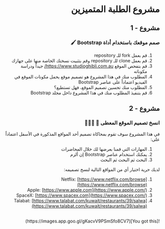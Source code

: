 <div dir="rtl">

# مشروع الطلبة المتميزين

## مشروع - 1

### صمم موقعك باستخدام أداة Bootstrap 🖌

1. قم بعمل fork للـ repository
2. قم بعمل clone للـ repository وقم بتثبيت نسختك الخاصة منها على جهازك
3. قم بتفحص الموقع https://www.studioghibli.com.au/ جيداً ودراسة مكوناته
4. المطلوب منك في هذا المشروع هو تصميم موقع يحمل مكونات الموقع في الفيديو اعتماداً على عناصر Bootstrap
5. المطلوب منك تحسين تصميم الموقع، فهل تستطيع؟
6. قم بتنفيذ المطلوب منك في هذا المشروع داخل مجلد Bootstrap

## مشروع - 2

### انسخ تصميم الموقع المعطى 🎨 👩🏻‍🎨

في هذا المشروع سوف تقوم بمحاكاة تصميم أحد المواقع المذكورة في الأسفل اعتماداً على:

1. المهارات التي قمنا بعرضها لك خلال المحاضرات
2. يمكنك استخدام عناصر Bootstrap إن ألزم
3. البحث ثم البحث ثم البحث

لديك حرية اختيار أي من المواقع التالية لنسخ تصميمه:

1. Netflix: [https://www.netflix.com/browse](https://www.netflix.com/browse)
2. Apple: [https://www.apple.com](https://www.apple.com/)
3. SpaceX: [https://www.spacex.com](https://www.spacex.com/)
4. Talabat: [https://www.talabat.com/kuwait/restaurants/39/salwa](https://www.talabat.com/kuwait/restaurants/39/salwa)

<br>
![You got this](https://images.app.goo.gl/gKacvV9PSmSfo8CV7)
</div>
